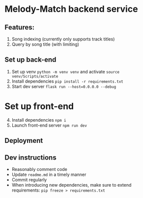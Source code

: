 # Melody-Match backend service

## Features:
1. Song indexing (currently only supports track titles)
2. Query by song title (with limiting)

## Set up back-end
1. Set up venv `python -m venv venv` and activate `source venv/Scripts/activate`
2. Install dependencies `pip install -r requirements.txt`
3. Start dev server `flask run --host=0.0.0.0 --debug`

# Set up front-end
4. Install dependencies `npm i`
5. Launch front-end server `npm run dev`

## Deployment

## Dev instructions
- Reasonably comment code 
- Update `readme.md` in a timely manner
- Commit regularly
- When introducing new dependencies, make sure to extend requirements: `pip freeze > requirements.txt`
